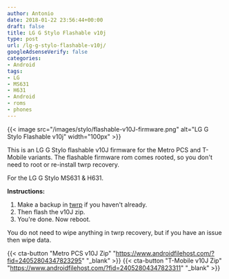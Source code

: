 ```yaml
---
author: Antonio
date: 2018-01-22 23:56:44+00:00
draft: false
title: LG G Stylo Flashable v10j
type: post
url: /lg-g-stylo-flashable-v10j/
googleAdsenseVerify: false
categories:
- Android
tags:
- LG
- MS631
- H631
- Android
- roms
- phones
---
```


{{< image src="/images/stylo/flashable-v10J-firmware.png" alt="LG G Stylo Flashable v10j" width="100px" >}}

This is an LG G Stylo flashable v10J firmware for the Metro PCS and T-Mobile variants. ​The flashable firmware rom comes rooted, so you don't need to root or re-install twrp recovery.

<!--more-->

For the LG G Stylo MS631 & H631.

**Instructions:**

1. ​Make a backup in [twrp](https://techstop.github.io/lg-g-stylo-twrp-recovery/) if you haven't already.
2. Then flash the v10J zip.
3. You're done. Now reboot.

You do not need to wipe anything in twrp recovery, but if you have an issue then wipe data.

{{< cta-button "Metro PCS v10J Zip" "https://www.androidfilehost.com/?fid=24052804347823295" "_blank" >}}
{{< cta-button "T-Mobile v10J Zip" "https://www.androidfilehost.com/?fid=24052804347823311" "_blank" >}}
